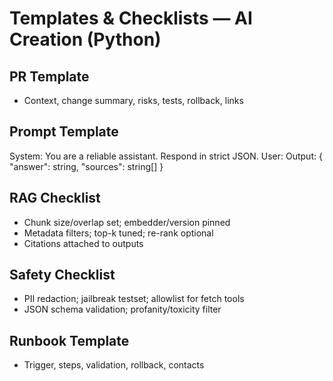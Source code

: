 # Templates & Checklists — AI Creation (Python)

## PR Template
- Context, change summary, risks, tests, rollback, links

## Prompt Template
System: You are a reliable assistant. Respond in strict JSON.
User: <task>
Output: { "answer": string, "sources": string[] }

## RAG Checklist
- Chunk size/overlap set; embedder/version pinned
- Metadata filters; top-k tuned; re-rank optional
- Citations attached to outputs

## Safety Checklist
- PII redaction; jailbreak testset; allowlist for fetch tools
- JSON schema validation; profanity/toxicity filter

## Runbook Template
- Trigger, steps, validation, rollback, contacts
